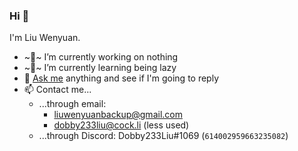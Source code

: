 ### Hi 👋

I'm Liu Wenyuan.

- ~🔭~ I’m currently working on nothing
- ~🌱~ I’m currently learning being lazy
- 💬 [Ask me](../../issues) anything and see if I'm going to reply
- 📫 Contact me...
  - ...through email:
    - liuwenyuanbackup@gmail.com
    - dobby233liu@cock.li (less used)
  - ...through Discord: Dobby233Liu#1069 (`614002959663235082`)
